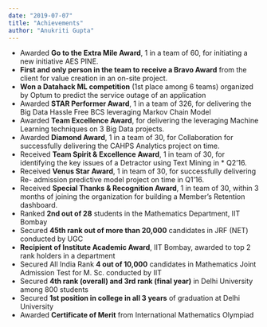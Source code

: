 ```yaml
---
date: "2019-07-07"
title: "Achievements"
author: "Anukriti Gupta"
---
```


* Awarded **Go to the Extra Mile Award**, 1 in a team of 60, for initiating a new initiative AES PINE.
* **First and only person in the team to receive a Bravo Award** from the client for value creation in an on-site project.
* **Won a Datahack ML competition** (1st place among 6 teams) organized by Optum to predict the service outage of an application
* Awarded **STAR Performer Award**, 1 in a team of 326, for delivering the Big Data Hassle Free BCS leveraging Markov Chain Model
* Awarded **Team Excellence Award**, for delivering the leveraging Machine Learning techniques on 3 Big Data projects.
* Awarded **Diamond Award**, 1 in a team of 30, for Collaboration for successfully delivering the CAHPS Analytics project on time.
* Received **Team Spirit & Excellence Award**, 1 in team of 30, for identifying the key issues of a Detractor using Text Mining in * Q2’16.
* Received **Venus Star Award**, 1 in team of 30, for successfully delivering Re- admission predictive model project on time in Q1’16.
* Received **Special Thanks & Recognition Award**, 1 in team of 30, within 3 months of joining the organization for building a Member’s Retention dashboard.
*	Ranked **2nd out of 28** students in the Mathematics Department, IIT Bombay 
*	Secured **45th rank out of more than 20,000** candidates in JRF (NET) conducted by UGC 
*	**Recipient of Institute Academic Award**, IIT Bombay, awarded to top 2 rank holders in a department
*	Secured All India Rank **4 out of 10,000** candidates in Mathematics Joint Admission Test for M. Sc. conducted by IIT 
* Secured **4th rank (overall) and 3rd rank (final year)** in Delhi University among 800 students 
*	Secured **1st position in college in all 3 years** of graduation at Delhi University
*	Awarded **Certificate of Merit** from International Mathematics Olympiad